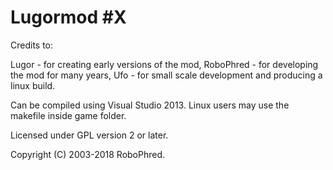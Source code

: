 # Lugormod #X

Credits to:

Lugor       - for creating early versions of the mod,
RoboPhred   - for developing the mod for many years,
Ufo         - for small scale development and producing a linux build.

Can be compiled using Visual Studio 2013.
Linux users may use the makefile inside game folder.

Licensed under GPL version 2 or later.



Copyright (C) 2003-2018 RoboPhred.